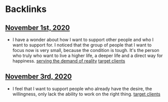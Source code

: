 
# Backlinks
## [November 1st, 2020](<November 1st, 2020.md>)
- I have a wonder about how I want to support other people and who I want to support for. I noticed that the group of people that I want to focus now is very small, because the condition is tough. It's the person who truly who want to live a higher life, a deeper life and a direct way for happiness. [serving the demand of reality](<serving the demand of reality.md>) [target clients](<target clients.md>)

## [November 3rd, 2020](<November 3rd, 2020.md>)
- I feel that I want to support people who already have the desire, the willingness, only lack the ability to work on the right thing. [target clients](<target clients.md>)

